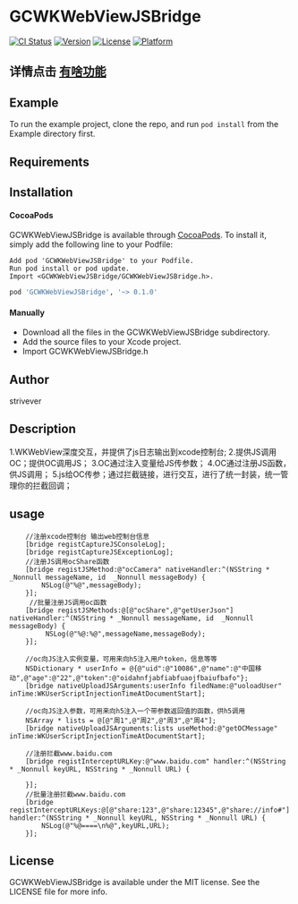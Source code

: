 # GCWKWebViewJSBridge

[![CI Status](https://img.shields.io/badge/build-pass-brightgreen)](https://travis-ci.org/458362366@qq.com/GCWKWebViewJSBridge)
[![Version](https://img.shields.io/cocoapods/v/GCWKWebViewJSBridge.svg?style=flat)](https://cocoapods.org/pods/GCWKWebViewJSBridge)
[![License](https://img.shields.io/badge/License-MIT-yellow.svg)](https://cocoapods.org/pods/GCWKWebViewJSBridge)
[![Platform](https://img.shields.io/cocoapods/p/GCWKWebViewJSBridge.svg?style=flat)](https://cocoapods.org/pods/GCWKWebViewJSBridge)

## 详情点击 [有啥功能](https://www.jianshu.com/p/a6fcd406bbd5)
## Example

To run the example project, clone the repo, and run `pod install` from the Example directory first.

## Requirements

## Installation

#### CocoaPods
GCWKWebViewJSBridge is available through [CocoaPods](https://cocoapods.org). To install
it, simply add the following line to your Podfile:
```
Add pod 'GCWKWebViewJSBridge' to your Podfile.
Run pod install or pod update.
Import <GCWKWebViewJSBridge/GCWKWebViewJSBridge.h>.
```
```ruby
pod 'GCWKWebViewJSBridge', '~> 0.1.0'
```
#### Manually

* Download all the files in the GCWKWebViewJSBridge subdirectory.
* Add the source files to your Xcode project.
* Import GCWKWebViewJSBridge.h

## Author
strivever
## Description
1.WKWebView深度交互，并提供了js日志输出到xcode控制台;
2.提供JS调用OC；提供OC调用JS；
3.OC通过注入变量给JS传参数；
4.OC通过注册JS函数，供JS调用；
5.js给OC传参；通过拦截链接，进行交互，进行了统一封装，统一管理你的拦截回调；
## usage 
```
    //注册xcode控制台 输出web控制台信息
    [bridge registCaptureJSConsoleLog];
    [bridge registCaptureJSExceptionLog];
    //注册JS调用ocShare函数
    [bridge registJSMethod:@"ocCamera" nativeHandler:^(NSString * _Nonnull messageName, id  _Nonnull messageBody) {
        NSLog(@"%@",messageBody);
    }];
     //批量注册JS调用oc函数
    [bridge registJSMethods:@[@"ocShare",@"getUserJson"] nativeHandler:^(NSString * _Nonnull messageName, id  _Nonnull messageBody) {
         NSLog(@"%@:%@",messageName,messageBody);
    }];
    
    //oc向JS注入实例变量，可用来向h5注入用户token，信息等等
    NSDictionary * userInfo = @{@"uid":@"10086",@"name":@"中国移动",@"age":@"22",@"token":@"oidahnfjabfiabfuaojfbaiufbafo"};
    [bridge nativeUploadJSArguments:userInfo filedName:@"uoloadUser" inTime:WKUserScriptInjectionTimeAtDocumentStart];
   
    //oc向JS注入参数，可用来向h5注入一个带参数返回值的函数，供h5调用
    NSArray * lists = @[@"周1",@"周2",@"周3",@"周4"];
    [bridge nativeUploadJSArguments:lists useMethod:@"getOCMessage" inTime:WKUserScriptInjectionTimeAtDocumentStart];
    
    //注册拦截www.baidu.com
    [bridge registInterceptURLKey:@"www.baidu.com" handler:^(NSString * _Nonnull keyURL, NSString * _Nonnull URL) {
        
    }];
    //批量注册拦截www.baidu.com
    [bridge registInterceptURLKeys:@[@"share:123",@"share:12345",@"share://info#"] handler:^(NSString * _Nonnull keyURL, NSString * _Nonnull URL) {
        NSLog(@"%@====\n%@",keyURL,URL);
    }];
```
## License

GCWKWebViewJSBridge is available under the MIT license. See the LICENSE file for more info.
